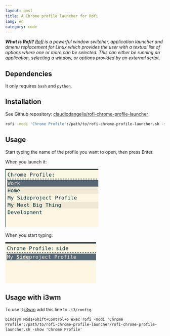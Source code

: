 ```yaml
---
layout: post
title: A Chrome profile launcher for Rofi
lang: en
category: code
---
```


_**What is Rofi?** [Rofi](https://github.com/DaveDavenport/rofi) is a powerful window switcher, application launcher and dmenu replacement for Linux which provides the user with a textual list of options where one or more can be selected. This can either be running an application, selecting a window, or options provided by an external script._

## Dependencies

It only requires `bash` and `python`.

## Installation

See Github repository: [claudiodangelis/rofi-chrome-profile-launcher](https://github.com/claudiodangelis/rofi-chrome-profile-launcher)


```sh
rofi -modi 'Chrome Profile':/path/to/rofi-chrome-profile-launcher.sh -show 'Chrome Profile'
```

## Usage

Start typing the name of the profile you want to open, then press Enter.

When you launch it:

![Screenshot1](https://github.com/claudiodangelis/rofi-chrome-profile-launcher/blob/master/screenshot-1.png?raw=true)

When you start typing:

![Screenshot2](https://github.com/claudiodangelis/rofi-chrome-profile-launcher/blob/master/screenshot-2.png?raw=true)

## Usage with i3wm


To use it [i3wm](https://i3wm.org) add this line to `.i3/config`.


```
bindsym Mod1+Shift+Control+o exec rofi -modi 'Chrome Profile':/path/to/rofi-chrome-profile-launcher/rofi-chrome-profile-launcher.sh -show 'Chrome Profile'
```
